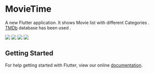 # MovieTime

A new Flutter application. It shows Movie list with different Categories . [TMDb](https://www.themoviedb.org/) database has been used .

![](scr/49143086_369109910542827_6151804330916708352_n.png)
![](scr/49203178_272608650079169_2783605739472551936_n.png)
![](scr/49271335_410759613001128_6889431029468102656_n.png)
![](scr/49784975_236392553923007_257958995677937664_n.png)

## Getting Started

For help getting started with Flutter, view our online
[documentation](https://flutter.io/).
